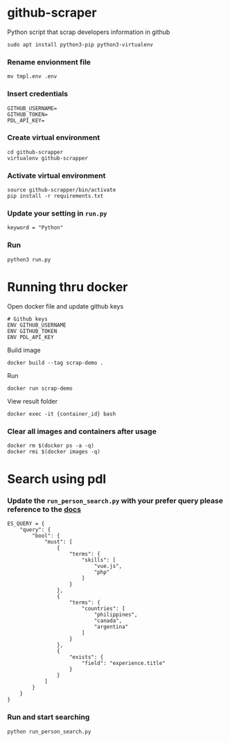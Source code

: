 # github-scraper
Python script that scrap developers information in github

```
sudo apt install python3-pip python3-virtualenv
```
### Rename envionment file
```
mv tmpl.env .env
```

### Insert credentials
``` 
GITHUB_USERNAME=
GITHUB_TOKEN=
PDL_API_KEY=
```

### Create virtual environment
```
cd github-scrapper
virtualenv github-scrapper
```

### Activate virtual environment
```
source github-scrapper/bin/activate
pip install -r requirements.txt
```

### Update your setting in `run.py`
```
keyword = "Python"
```

### Run 
```
python3 run.py
```


# Running thru docker
Open docker file and update github keys

```
# Github keys
ENV GITHUB_USERNAME 
ENV GITHUB_TOKEN  
ENV PDL_API_KEY 
```

Build image
```
docker build --tag scrap-demo .
```

Run 
```
docker run scrap-demo
```

View result folder
```
docker exec -it {container_id} bash
```

### Clear all images and containers after usage
```
docker rm $(docker ps -a -q)
docker rmi $(docker images -q)
```

# Search using pdl 

### Update the `run_person_search.py` with your prefer query please reference to the [docs](https://dashboard.peopledatalabs.com/tools/query-builder) 
```
ES_QUERY = {
    "query": {
        "bool": {
            "must": [
                {
                    "terms": {
                        "skills": [
                            "vue.js",
                            "php"
                        ]
                    }
                },
                {
                    "terms": {
                        "countries": [
                            "philippines",
                            "canada",
                            "argentina"
                        ]
                    }
                },
                {
                    "exists": {
                        "field": "experience.title"
                    }
                }
            ]
        }
    }
}

```

### Run and start searching
```
python run_person_search.py
```
